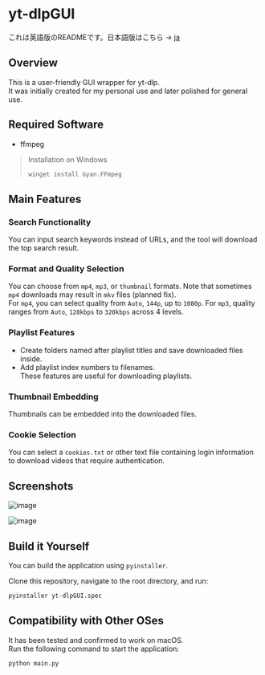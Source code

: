 # yt-dlpGUI

これは英語版のREADMEです。日本語版はこちら → [ja](README.md)

## Overview
This is a user-friendly GUI wrapper for yt-dlp.  
It was initially created for my personal use and later polished for general use.

## Required Software
- ffmpeg

> Installation on Windows
> ```bash
> winget install Gyan.FFmpeg
> ```

## Main Features
### Search Functionality
You can input search keywords instead of URLs, and the tool will download the top search result.

### Format and Quality Selection
You can choose from `mp4`, `mp3`, or `thumbnail` formats. Note that sometimes `mp4` downloads may result in `mkv` files (planned fix).  
For `mp4`, you can select quality from `Auto`, `144p`, up to `1080p`. For `mp3`, quality ranges from `Auto`, `128kbps` to `320kbps` across 4 levels.

### Playlist Features
- Create folders named after playlist titles and save downloaded files inside.  
- Add playlist index numbers to filenames.  
These features are useful for downloading playlists.

### Thumbnail Embedding
Thumbnails can be embedded into the downloaded files.

### Cookie Selection
You can select a `cookies.txt` or other text file containing login information to download videos that require authentication.

## Screenshots

![image](https://github.com/user-attachments/assets/03ec1ddd-5d90-4697-a2a5-657e3e3f6af7)

![image](https://github.com/user-attachments/assets/0aa10a48-2673-4991-a48c-dc36aedbb9eb)

## Build it Yourself
You can build the application using `pyinstaller`.

Clone this repository, navigate to the root directory, and run:
```bash
pyinstaller yt-dlpGUI.spec
```

## Compatibility with Other OSes
It has been tested and confirmed to work on macOS.  
Run the following command to start the application:
```bash
python main.py
```
